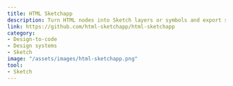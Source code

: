 ```yaml
---
title: HTML Sketchapp
description: Turn HTML nodes into Sketch layers or symbols and export shared text styles and document colors.
link: https://github.com/html-sketchapp/html-sketchapp
category:
- Design-to-code
- Design systems
- Sketch
image: "/assets/images/html-sketchapp.png"
tool:
- Sketch
---
```

